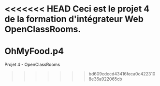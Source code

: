 <<<<<<< HEAD
Ceci est le projet 4 de la formation d'intégrateur Web OpenClassRooms.
=======
# OhMyFood.p4
Projet 4 - OpenClassRooms
>>>>>>> bd609cdccd43416feca0c4223108e36a922065cb
